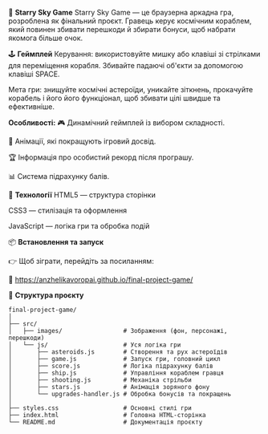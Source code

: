 🌌 <strong>Starry Sky Game</strong>
Starry Sky Game — це браузерна аркадна гра, розроблена як фінальний проєкт.
Гравець керує космічним кораблем, який повинен збивати перешкоди й збирати бонуси, щоб набрати якомога більше очок.

🕹️ <strong>Геймплей</strong>
Керування: використовуйте мишку або клавіші зі стрілками для переміщення корабля. Збивайте падаючі об'єкти за допомогою клавіші SPACE.

Мета гри: знищуйте космічні астероїди, уникайте зіткнень, прокачуйте корабель і його його функціонал, щоб збивати цілі швидше та ефективніше.

<strong>Особливості:</strong>
🎮 Динамічний геймплей із вибором складності.

🌠 Анімації, які покращують ігровий досвід.

🏆 Інформація про особистий рекорд після програшу.

📊 Система підрахунку балів.

🚀 <strong>Технології</strong>
HTML5 — структура сторінки

CSS3 — стилізація та оформлення

JavaScript — логіка гри та обробка подій

📦 <strong>Встановлення та запуск</strong>

👉 Щоб зіграти, перейдіть за посиланням:

🔗 https://anzhelikavoropai.github.io/final-project-game/

📁 <strong>Структура проєкту</strong>

```
final-project-game/
│
├── src/
│   ├── images/                 # Зображення (фон, персонажі, перешкоди)
│   └── js/                     # Уся логіка гри
│       ├── asteroids.js        # Створення та рух астероїдів
│       ├── game.js             # Запуск гри, головний цикл
│       ├── score.js            # Логіка підрахунку балів
│       ├── ship.js             # Управління кораблем гравця
│       ├── shooting.js         # Механіка стрільби
│       ├── stars.js            # Анімація зоряного фону
│       └── upgrades-handler.js # Обробка бонусів та покращень
│
├── styles.css                  # Основні стилі гри
├── index.html                  # Головна HTML-сторінка
└── README.md                   # Документація проєкту
```



